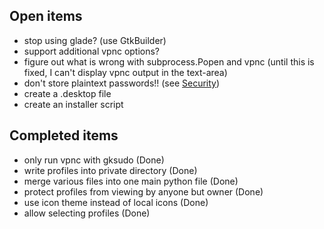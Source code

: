 ## Open items ##
  * stop using glade? (use GtkBuilder)
  * support additional vpnc options?
  * figure out what is wrong with subprocess.Popen and vpnc (until this is fixed, I can't display vpnc output in the text-area)
  * don't store plaintext passwords!! (see [Security](Security.md))
  * create a .desktop file
  * create an installer script

## Completed items ##
  * only run vpnc with gksudo (Done)
  * write profiles into private directory (Done)
  * merge various files into one main python file (Done)
  * protect profiles from viewing by anyone but owner (Done)
  * use icon theme instead of local icons (Done)
  * allow selecting profiles (Done)